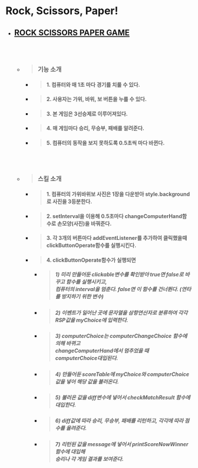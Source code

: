 # **R**ock, **S**cissors, **P**aper!

- ## [ROCK SCISSORS PAPER GAME](./RSP)
    <br></br>
  - >### **기능 소개**
    - >#### 1. 컴퓨터와 매 **1초 마다** 경기를 치룰 수 있다.
    - >#### 2. 사용자는 가위, 바위, 보 **버튼**을 누를 수 있다.
    - >#### 3. 본 게임은 **3선승제**로 이루어져있다.
    - >#### 4. 매 게임마다 승리, 무승부, 패배를 **알려준다**.
    - >#### 5. 컴퓨터의 동작을 보지 못하도록 **0.5초**씩 마다 바뀐다. 
    <br></br>
  - >### **스킬 소개**
    - >#### 1. 컴퓨터의 가위바위보 사진은 1장을 다운받아 style.background로 사진을 3등분한다.
    - >#### 2. setInterval을 이용해 0.5초마다 changeComputerHand함수로 손모양(사진)을 바꿔준다.
    - >#### 3. 각 3개의 버튼마다 addEventListener를 추가하여 클릭했을때 clickButtonOperate함수를 실행시킨다.
    - >#### 4. clickButtonOperate함수가 실행되면
      -  >##### 1) 미리 만들어둔 clickable변수를 확인받아 true면 false로 바꾸고 함수를 실행시키고,<br>컴퓨터의 interval을 멈춘다. false면 이 함수를 건너뛴다. (연타를 방지하기 위한 변수) 
      - >##### 2) 이벤트가 일어난 곳에 문자열을 삼항연산자로 분류하여 각각 RSP값을 myChoice에 입력한다.
      - >##### 3) computerChoice는 computerChangeChoice 함수에 의해 바뀌고<br>changeComputerHand에서 멈추었을 때 computerChoice대입된다.
      - >##### 4) 만들어둔 scoreTable에 myChoice와 computerChoice값을 넣어 해당 값을 불러온다. 
      - >##### 5) 불러온 값을 diff변수에 넣어서 checkMatchResult 함수에 대입한다.
      - >##### 6) diff값에 따라 승리, 무승부, 패배를 리턴하고, 각각에 따라 점수를 올려준다.
      - >##### 7) 리턴된 값을 message에  넣어서 printScoreNowWinner함수에 대입해 <br>승리나 각 게임 결과를 보여준다.
